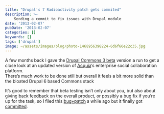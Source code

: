 ```yaml
---
title: "Drupal's 7 Radioactivity patch gets commited"
description: >-
    Sending a commit to fix issues with Drupal module
date: '2013-02-07'
pubDate: '2013-02-07'
categories: []
keywords: []
tags: ['drupal']
image: ~/assets/images/blog/photo-1468956398224-6d6f66e22c35.jpg
---
```


A few months back I gave the  [Drupal Commons 3 beta](http://drupal.org/project/commons) version a run to get a close look at an updated version of  [Acquia](http://enginx.com/blog/drupals-7-radioactivity-patch-gets-commited/acquia.com)‘s enterprise social collaboration platform.  
There’s much work to be done still but overall it feels a bit more solid than the bloated Drupal 6 based Commons stack

It’s good to remember that beta testing isn’t only about you, but also about giving back feedback on the overall product, or possibly a bug fix if you’re up for the task, so I filed this  [bug+patch](http://drupal.org/node/1816252) a while ago but it finally got  [committed](http://drupalcode.org/project/radioactivity.git/commit/aee21db).